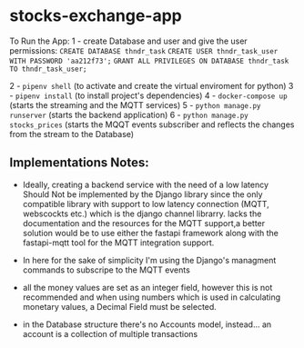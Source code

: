 # stocks-exchange-app

To Run the App:
1 - create Database and user and give the user permissions:
  `CREATE DATABASE thndr_task`
  `CREATE USER thndr_task_user WITH PASSWORD 'aa212f73';`
  `GRANT ALL PRIVILEGES ON DATABASE thndr_task TO thndr_task_user;`

2 - `pipenv shell` (to activate and create the virtual enviroment for python)
3 - `pipenv install` (to install project's dependencies)
4 - `docker-compose up` (starts the streaming and the MQTT services)
5 - `python manage.py runserver` (starts the backend application)
6 - `python manage.py stocks_prices` (starts the MQQT events subscriber and reflects the changes from the stream to the Database)

## Implementations Notes:

- Ideally, creating a backend service with the need of a low latency Should Not be implemented by the Django library
  since the only compatible library with support to low latency connection (MQTT, webscockts etc.) which is the django channel librarry.
  lacks the documentation and the resources for the MQTT support,a better solution would be to use either the fastapi framework
  along with the fastapi-mqtt tool for the MQTT integration support.

- In here for the sake of simplicity I'm using the Django's managment commands to subscripe to the MQTT events
- all the money values are set as an integer field, however this is not recommended and when using numbers which is used
  in calculating monetary values, a Decimal Field must be selected.
- in the Database structure there's no Accounts model, instead... an account is a collection of multiple transactions
